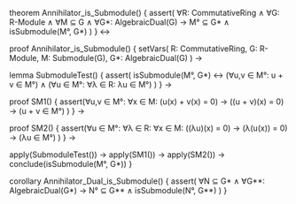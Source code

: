 theorem Annihilator_is_Submodule() {
  assert(
    ∀R: CommutativeRing ∧
    ∀G: R-Module ∧
    ∀M ⊆ G ∧
    ∀G*: AlgebraicDual(G) →
    M° ⊆ G* ∧ isSubmodule(M°, G*)
  )
} ↔

proof Annihilator_is_Submodule() {
  setVars(
    R: CommutativeRing,
    G: R-Module,
    M: Submodule(G),
    G*: AlgebraicDual(G)
  ) →
  
  lemma SubmoduleTest() {
    assert(
      isSubmodule(M°, G*) ↔
      (∀u,v ∈ M°: u + v ∈ M°) ∧
      (∀u ∈ M°: ∀λ ∈ R: λu ∈ M°)
    )
  } →

  proof SM1() {
    assert(∀u,v ∈ M°: ∀x ∈ M:
      (u(x) + v(x) = 0) →
      ((u + v)(x) = 0) →
      (u + v ∈ M°)
    )
  } →

  proof SM2() {
    assert(∀u ∈ M°: ∀λ ∈ R: ∀x ∈ M:
      ((λu)(x) = 0) →
      (λ(u(x)) = 0) →
      (λu ∈ M°)
    )
  } →

  apply(SubmoduleTest()) →
  apply(SM1()) →
  apply(SM2()) →
  conclude(isSubmodule(M°, G*))
}

corollary Annihilator_Dual_is_Submodule() {
  assert(
    ∀N ⊆ G* ∧
    ∀G**: AlgebraicDual(G*) →
    N° ⊆ G** ∧ isSubmodule(N°, G**)
  )
}